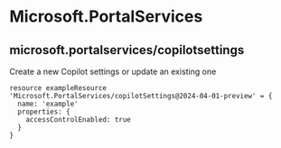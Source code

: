 # Microsoft.PortalServices

## microsoft.portalservices/copilotsettings

Create a new Copilot settings or update an existing one
```bicep
resource exampleResource 'Microsoft.PortalServices/copilotSettings@2024-04-01-preview' = {
  name: 'example'
  properties: {
    accessControlEnabled: true
  }
}
```

